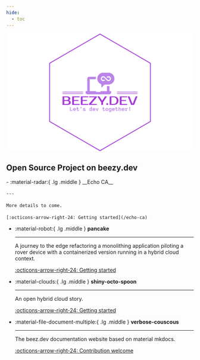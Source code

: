 ```yaml
---
hide:
  - toc
---
```


![logo](images/logo-no-background.svg)

## Open Source Project on beezy.dev

<div class="grid cards" markdown>
-   :material-radar:{ .lg .middle } __Echo CA__
   
    ---

    More details to come.

    [:octicons-arrow-right-24: Getting started](/echo-ca)

-   :material-robot:{ .lg .middle } __pancake__
   
    ---

    A journey to the edge refactoring a monolithing application piloting a rover device with a containerized version running in a hybrid cloud context.

    [:octicons-arrow-right-24: Getting started](/pancake)

-   :material-clouds:{ .lg .middle } __shiny-octo-spoon__

    ---

    An open hybrid cloud story. 

    [:octicons-arrow-right-24: Getting started](/shiny-octo-spoon)

-   :material-file-document-multiple:{ .lg .middle } __verbose-couscous__

    ---

    The beez.dev documentation website based on material mkdocs. 

    [:octicons-arrow-right-24: Contribution welcome](/verbose-couscous)
    
</div>

